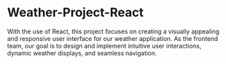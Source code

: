 # Weather-Project-React
With the use of React, this project focuses on creating a visually appealing and responsive user interface for our weather application. As the frontend team, our goal is to design and implement intuitive user interactions, dynamic weather displays, and seamless navigation.
